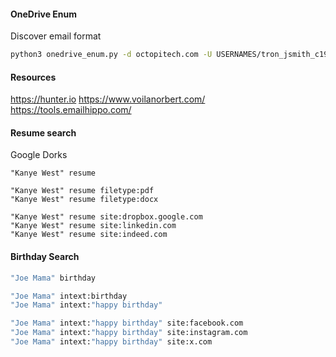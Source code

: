 #### OneDrive Enum
Discover email format
```bash
python3 onedrive_enum.py -d octopitech.com -U USERNAMES/tron_jsmith_c1990/xaa
```

#### Resources
https://hunter.io
https://www.voilanorbert.com/
https://tools.emailhippo.com/

#### Resume search
Google Dorks
```google
"Kanye West" resume

"Kanye West" resume filetype:pdf
"Kanye West" resume filetype:docx

"Kanye West" resume site:dropbox.google.com
"Kanye West" resume site:linkedin.com
"Kanye West" resume site:indeed.com
```

#### Birthday Search
```bash
"Joe Mama" birthday

"Joe Mama" intext:birthday
"Joe Mama" intext:"happy birthday"

"Joe Mama" intext:"happy birthday" site:facebook.com
"Joe Mama" intext:"happy birthday" site:instagram.com
"Joe Mama" intext:"happy birthday" site:x.com
```